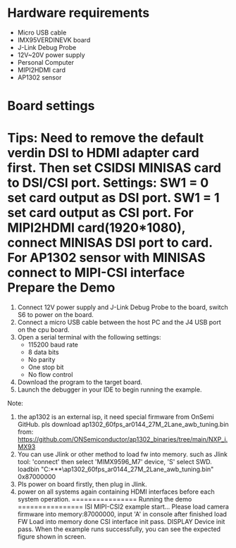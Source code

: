 Hardware requirements
=====================
- Micro USB cable
- IMX95VERDINEVK board
- J-Link Debug Probe
- 12V~20V power supply
- Personal Computer
- MIPI2HDMI card
- AP1302 sensor

Board settings
==============
Tips: Need to remove the default verdin DSI to HDMI adapter card first. Then set CSIDSI MINISAS card to DSI/CSI port.
Settings: SW1 = 0 set card output as DSI port. SW1 = 1 set card output as CSI port.
For MIPI2HDMI card(1920*1080), connect MINISAS DSI port to card.
For AP1302 sensor with MINISAS connect to MIPI-CSI interface
Prepare the Demo
================
1.  Connect 12V power supply and J-Link Debug Probe to the board, switch S6 to power on the board.
2.  Connect a micro USB cable between the host PC and the J4 USB port on the cpu board.
3.  Open a serial terminal with the following settings:
    - 115200 baud rate
    - 8 data bits
    - No parity
    - One stop bit
    - No flow control
4.  Download the program to the target board.
5.  Launch the debugger in your IDE to begin running the example.

Note:
1. the ap1302 is an external isp, it need special firmware from OnSemi GitHub.
   pls download ap1302_60fps_ar0144_27M_2Lane_awb_tuning.bin from: https://github.com/ONSemiconductor/ap1302_binaries/tree/main/NXP_i.MX93
2. You can use Jlink or other method to load fw into memory.
   such as Jlink tool: 'connect' then select 'MIMX9596_M7' device, 'S' select SWD.
   loadbin "C:\***\ap1302_60fps_ar0144_27M_2Lane_awb_tuning.bin" 0x87000000
3. Pls power on board firstly, then plug in Jlink.
4. power on all systems again containing HDMI interfaces before each system operation.
================
Running the demo
================
ISI MIPI-CSI2 example start...
Please load camera firmware into memory:87000000, input 'A' in console after finished load
FW Load into memory done
CSI interface init pass.
DISPLAY Device init pass.
When the example runs successfully, you can see the expected figure shown in screen.
